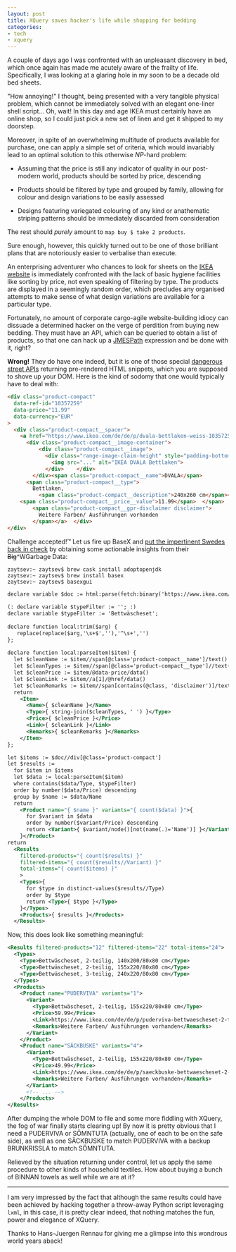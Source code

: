 ```yaml
---
layout: post
title: XQuery saves hacker's life while shopping for bedding
categories:
- tech
- xquery
---
```


A couple of days ago I was confronted with an unpleasant discovery in bed, which once again has made me acutely aware of the frailty of life. Specifically, I was looking at a glaring hole in my soon to be a decade old bed sheets.

"How annoying!" I thought, being presented with a very tangible physical problem, which cannot be immediately solved with an elegant one-liner shell script... Oh, wait! In this day and age IKEA must certainly have an online shop, so I could just pick a new set of linen and get it shipped to my doorstep.

Moreover, in spite of an overwhelming multitude of products available for purchase, one can apply a simple set of criteria, which would invariably lead to an optimal solution to this otherwise _NP_-hard problem:

  * Assuming that the price is still any indicator of quality in our post-modern world, products should be sorted by price, descending
  
  * Products should be filtered by type and grouped by family, allowing for colour and design variations to be easily assessed
  
  * Designs featuring variegated colouring of any kind or anathematic striping patterns should be immediately discarded from consideration

The rest should _purely_ amount to `map buy $ take 2 products`.

Sure enough, however, this quickly turned out to be one of those brilliant plans that are notoriously easier to verbalise than execute.

An enterprising adventurer who chances to look for sheets on the [IKEA website](https://www.ikea.com/de/de/cat/bettwaesche-tl004/) is immediately confronted with the lack of basic hygiene facilities like sorting by price, not even speaking of filtering by type. The products are displayed in a seemingly random order, which precludes any organised attempts to make sense of what design variations are available for a particular type.

Fortunately, no amount of corporate cargo-agile website-building idiocy can dissuade a determined hacker on the verge of perdition from buying new bedding. They must have an API, which can be queried to obtain a list of products, so that one can hack up a [JMESPath](http://jmespath.org) expression and be done with it, right?

**Wrong!** They do have one indeed, but it is one of those special [dangerous street APIs](https://www.youtube.com/watch?v=wTqsV3q7rRU) returning pre-rendered HTML snippets, which you are supposed to shove up your DOM. Here is the kind of sodomy that one would typically have to deal with:

```html
<div class="product-compact"
  data-ref-id="10357259"
  data-price="11.99"
  data-currency="EUR"
>
  <div class="product-compact__spacer">
    <a href="https://www.ikea.com/de/de/p/dvala-bettlaken-weiss-10357259/">
      <div class="product-compact__image-container">
          <div class="product-compact__image">
            <div class="range-image-claim-height" style="padding-bottom: 99.95%;">
              <img src="..." alt="IKEA DVALA Bettlaken">
            </div>    </div>
        </div><span class="product-compact__name">DVALA</span>
      <span class="product-compact__type">
        Bettlaken,
          <span class="product-compact__description">240x260 cm</span></span><span class="product-compact__price">
    <span class="product-compact__price__value">11.99</span>  </span>    </a><a href="https://www.ikea.com/de/de/p/dvala-bettlaken-weiss-10357259/">
        <span class="product-compact__gpr-disclaimer disclaimer">
          Weitere Farben/ Ausführungen vorhanden
        </span></a>  </div>
</div>
```

Challenge accepted!™ Let us fire up BaseX and [put the impertinent Swedes back in check](https://en.wikipedia.org/wiki/Battle_of_the_Neva) by obtaining some actionable insights from their ~~Big~~^WGarbage Data:

```console
zaytsev:~ zaytsev$ brew cask install adoptopenjdk
zaytsev:~ zaytsev$ brew install basex
zaytsev:~ zaytsev$ basexgui
```

```xml
declare variable $doc := html:parse(fetch:binary('https://www.ikea.com/de/de/cat/bettwaesche-10651/'));
 
(: declare variable $typeFilter := ''; :)
declare variable $typeFilter := 'Bettwäscheset';
        
declare function local:trim($arg) {
   replace(replace($arg,'\s+$',''),'^\s+','')
};
 
declare function local:parseItem($item) {
  let $cleanName := $item//span[@class='product-compact__name']/text()
  let $cleanTypes := $item//span[@class='product-compact__type']//text() ! local:trim(.)
  let $cleanPrice := $item/@data-price/data()
  let $cleanLink := $item//a[1]/@href/data()
  let $cleanRemarks := $item//span[contains(@class, 'disclaimer')]/text() ! local:trim(.)
  return
    <Item>
      <Name>{ $cleanName }</Name>
      <Type>{ string-join($cleanTypes, ' ') }</Type>
      <Price>{ $cleanPrice }</Price>
      <Link>{ $cleanLink }</Link>
      <Remarks>{ $cleanRemarks }</Remarks>
    </Item>
};

let $items := $doc//div[@class='product-compact']
let $results := 
  for $item in $items
  let $data := local:parseItem($item)
  where contains($data/Type, $typeFilter)
  order by number($data/Price) descending
  group by $name := $data/Name
  return
    <Product name="{ $name }" variants="{ count($data) }">{
      for $variant in $data
      order by number($variant/Price) descending
      return <Variant>{ $variant/node()[not(name(.)='Name')] }</Variant>
    }</Product>
return
  <Results
    filtered-products="{ count($results) }"
    filtered-items="{ count($results//Variant) }"
    total-items="{ count($items) }"
    >
    <Types>{
      for $type in distinct-values($results//Type)
      order by $type
      return <Type>{ $type }</Type>
    }</Types>
    <Products>{ $results }</Products>
  </Results>
```

Now, this does look like something meaningful:

```xml
<Results filtered-products="12" filtered-items="22" total-items="24">
  <Types>
    <Type>Bettwäscheset, 2-teilig, 140x200/80x80 cm</Type>
    <Type>Bettwäscheset, 2-teilig, 155x220/80x80 cm</Type>
    <Type>Bettwäscheset, 3-teilig, 240x220/80x80 cm</Type>
  </Types>
  <Products>
    <Product name="PUDERVIVA" variants="1">
      <Variant>
        <Type>Bettwäscheset, 2-teilig, 155x220/80x80 cm</Type>
        <Price>59.99</Price>
        <Link>https://www.ikea.com/de/de/p/puderviva-bettwaescheset-2-teilig-hellgelb-80431595/</Link>
        <Remarks>Weitere Farben/ Ausführungen vorhanden</Remarks>
      </Variant>
    </Product>
    <Product name="SÄCKBUSKE" variants="4">
      <Variant>
        <Type>Bettwäscheset, 2-teilig, 155x220/80x80 cm</Type>
        <Price>49.99</Price>
        <Link>https://www.ikea.com/de/de/p/saeckbuske-bettwaescheset-2-teilig-grau-00448397/</Link>
        <Remarks>Weitere Farben/ Ausführungen vorhanden</Remarks>
      </Variant>
      <!-- ... -->
    </Products>
</Results>
```

After dumping the whole DOM to file and some more fiddling with XQuery, the fog of war finally starts clearing up! By now it is pretty obvious that I need a PUDERVIVA or SÖMNTUTA (actually, one of each to be on the safe side), as well as one SÄCKBUSKE to match PUDERVIVA with a backup BRUNKRISSLA to match SÖMNTUTA.

Relieved by the situation returning under control, let us apply the same procedure to other kinds of household textiles. How about buying a bunch of BINNAN towels as well while we are at it?

***

I am very impressed by the fact that although the same results could have been achieved by hacking together a throw-away Python script leveraging `lxml`, in this case, it is pretty clear indeed, that nothing matches the fun, power and elegance of XQuery.

Thanks to Hans-Juergen Rennau for giving me a glimpse into this   wondrous world years aback!
